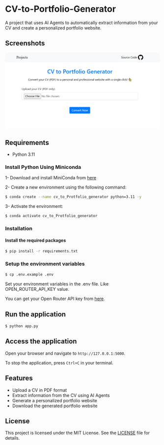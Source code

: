 # CV-to-Portfolio-Generator
A project that uses AI Agents to automatically extract information from your CV and create a personalized portfolio website.

## Screenshots
![image](./public/Screenshot%202025-04-25%20203613.png)


## Requirements
- Python 3.11

### Install Python Using Miniconda
1- Download and install MiniConda from [here](https://www.anaconda.com/docs/getting-started/miniconda/main#quick-command-line-install)

2- Create a new environment using the following command:
```bash
$ conda create --name cv_to_Protfolio_generator python=3.11 -y
```

3- Activate the environment:
```bash
$ conda activate cv_to_Protfolio_generator
```

### Installation

#### Install the required packages
```bash
$ pip install -r requirements.txt
```

### Setup the environment variables
```bash
$ cp .env.example .env
```
Set your environment variables in the .env file. Like OPEN_ROUTER_API_KEY value.

You can get your Open Router API key from [here](https://openrouter.ai/settings/keys).

## Run the application
```bash
$ python app.py
```

## Access the application
Open your browser and navigate to `http://127.0.0.1:5000`.

To stop the application, press `Ctrl+C` in your terminal.

## Features
- Upload a CV in PDF format
- Extract information from the CV using AI Agents
- Generate a personalized portfolio website
- Download the generated portfolio website

## License
This project is licensed under the MIT License. See the [LICENSE](./LICENSE) file for details.
